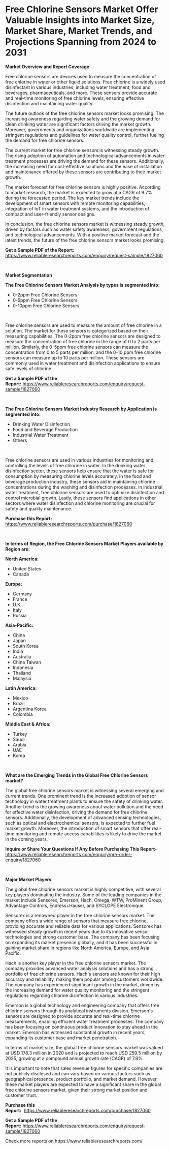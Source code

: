 <p><h1>Free Chlorine Sensors Market Offer Valuable Insights into Market Size, Market Share, Market Trends, and Projections Spanning from 2024 to 2031</h1></p><p><strong>Market Overview and Report Coverage</strong></p>
<p><p>Free chlorine sensors are devices used to measure the concentration of free chlorine in water or other liquid solutions. Free chlorine is a widely used disinfectant in various industries, including water treatment, food and beverages, pharmaceuticals, and more. These sensors provide accurate and real-time monitoring of free chlorine levels, ensuring effective disinfection and maintaining water quality.</p><p>The future outlook of the free chlorine sensors market looks promising. The increasing awareness regarding water safety and the growing demand for clean drinking water are significant factors driving the market growth. Moreover, governments and organizations worldwide are implementing stringent regulations and guidelines for water quality control, further fueling the demand for free chlorine sensors.</p><p>The current market for free chlorine sensors is witnessing steady growth. The rising adoption of automation and technological advancements in water treatment processes are driving the demand for these sensors. Additionally, the increasing need for cost-effective solutions and the ease of installation and maintenance offered by these sensors are contributing to their market growth.</p><p>The market forecast for free chlorine sensors is highly positive. According to market research, the market is expected to grow at a CAGR of 9.7% during the forecasted period. The key market trends include the development of smart sensors with remote monitoring capabilities, integration of IoT in water treatment systems, and the introduction of compact and user-friendly sensor designs.</p><p>In conclusion, the free chlorine sensors market is witnessing steady growth, driven by factors such as water safety awareness, government regulations, and technological advancements. With a positive market forecast and the latest trends, the future of the free chlorine sensors market looks promising.</p></p>
<p><strong>Get a Sample PDF of the Report:</strong> <a href="https://www.reliableresearchreports.com/enquiry/request-sample/1827060">https://www.reliableresearchreports.com/enquiry/request-sample/1827060</a></p>
<p>&nbsp;</p>
<p><strong>Market Segmentation</strong></p>
<p><strong>The Free Chlorine Sensors Market Analysis by types is segmented into:</strong></p>
<p><ul><li>0-2ppm Free Chlorine Sensors</li><li>0-5ppm Free Chlorine Sensors</li><li>0-10ppm Free Chlorine Sensors</li></ul></p>
<p>&nbsp;</p>
<p><p>Free chlorine sensors are used to measure the amount of free chlorine in a solution. The market for these sensors is categorized based on their measuring capabilities. The 0-2ppm free chlorine sensors are designed to measure the concentration of free chlorine in the range of 0 to 2 parts per million. Similarly, the 0-5ppm free chlorine sensors can measure the concentration from 0 to 5 parts per million, and the 0-10 ppm free chlorine sensors can measure up to 10 parts per million. These sensors are commonly used in water treatment and disinfection applications to ensure safe levels of chlorine.</p></p>
<p><strong>Get a Sample PDF of the Report:</strong>&nbsp;<a href="https://www.reliableresearchreports.com/enquiry/request-sample/1827060">https://www.reliableresearchreports.com/enquiry/request-sample/1827060</a></p>
<p>&nbsp;</p>
<p><strong>The Free Chlorine Sensors Market Industry Research by Application is segmented into:</strong></p>
<p><ul><li>Drinking Water Disinfection</li><li>Food and Beverage Production</li><li>Industrial Water Treatment</li><li>Others</li></ul></p>
<p>&nbsp;</p>
<p><p>Free chlorine sensors are used in various industries for monitoring and controlling the levels of free chlorine in water. In the drinking water disinfection sector, these sensors help ensure that the water is safe for consumption by measuring chlorine levels accurately. In the food and beverage production industry, these sensors aid in maintaining chlorine concentrations during the washing and disinfection processes. In industrial water treatment, free chlorine sensors are used to optimize disinfection and control microbial growth. Lastly, these sensors find applications in other sectors where water disinfection and chlorine monitoring are crucial for safety and quality maintenance.</p></p>
<p><strong>Purchase this Report:</strong>&nbsp; <a href="https://www.reliableresearchreports.com/purchase/1827060">https://www.reliableresearchreports.com/purchase/1827060</a></p>
<p>&nbsp;</p>
<p><strong>In terms of Region, the Free Chlorine Sensors Market Players available by Region are:</strong></p>
<p>
    <p> <strong> North America: </strong>
        <ul>
            <li>United States</li>
            <li>Canada</li>
        </ul>
        </p> 
    <p> <strong> Europe: </strong>
        <ul>
            <li>Germany</li>
            <li>France</li>
            <li>U.K.</li>
            <li>Italy</li>
            <li>Russia</li>
        </ul>
        </p> 
    <p> <strong> Asia-Pacific: </strong>
        <ul>
            <li>China</li>
            <li>Japan</li>
            <li>South Korea</li>
            <li>India</li>
            <li>Australia</li>
            <li>China Taiwan</li>
            <li>Indonesia</li>
            <li>Thailand</li>
            <li>Malaysia</li>
        </ul>
        </p> 
    <p> <strong> Latin America: </strong>
        <ul>
            <li>Mexico</li>
            <li>Brazil</li>
            <li>Argentina Korea</li>
            <li>Colombia</li>
        </ul>
        </p> 
    <p> <strong> Middle East & Africa: </strong>
        <ul>
            <li>Turkey</li>
            <li>Saudi</li>
            <li>Arabia</li>
            <li>UAE</li>
            <li>Korea</li>
        </ul>
    </p>
    </p>
<p>&nbsp;</p>
<p><strong>What are the Emerging Trends in the Global Free Chlorine Sensors market?</strong></p>
<p><p>The global free chlorine sensors market is witnessing several emerging and current trends. One prominent trend is the increased adoption of sensor technology in water treatment plants to ensure the safety of drinking water. Another trend is the growing awareness about water pollution and the need for effective water disinfection, driving the demand for free chlorine sensors. Additionally, the development of advanced sensing technologies, such as optical and electrochemical sensors, is expected to further fuel market growth. Moreover, the introduction of smart sensors that offer real-time monitoring and remote access capabilities is likely to drive the market in the coming years.</p></p>
<p><strong>Inquire or Share Your Questions If Any Before Purchasing This Report</strong>- <a href="https://www.reliableresearchreports.com/enquiry/pre-order-enquiry/1827060">https://www.reliableresearchreports.com/enquiry/pre-order-enquiry/1827060</a></p>
<p>&nbsp;</p>
<p><strong>Major Market Players</strong></p>
<p><p>The global free chlorine sensors market is highly competitive, with several key players dominating the industry. Some of the leading companies in the market include Sensorex, Emerson, Hach, Omega, WTW, ProMinent Group, Advantage Controls, Endress+Hauser, and SYCLOPE Electronique.</p><p>Sensorex is a renowned player in the free chlorine sensors market. The company offers a wide range of sensors that measure free chlorine, providing accurate and reliable data for various applications. Sensorex has witnessed steady growth in recent years due to its innovative sensor technologies and strong customer base. The company has been focusing on expanding its market presence globally, and it has been successful in gaining market share in regions like North America, Europe, and Asia Pacific.</p><p>Hach is another key player in the free chlorine sensors market. The company provides advanced water analysis solutions and has a strong portfolio of free chlorine sensors. Hach's sensors are known for their high accuracy and reliability, making them popular among customers worldwide. The company has experienced significant growth in the market, driven by the increasing demand for water quality monitoring and the stringent regulations regarding chlorine disinfection in various industries.</p><p>Emerson is a global technology and engineering company that offers free chlorine sensors through its analytical instruments division. Emerson's sensors are designed to provide accurate and real-time chlorine measurements, enabling efficient water treatment processes. The company has been focusing on continuous product innovation to stay ahead in the market. Emerson has witnessed substantial growth in recent years, expanding its customer base and market penetration.</p><p>In terms of market size, the global free chlorine sensors market was valued at USD 178.3 million in 2020 and is projected to reach USD 259.5 million by 2025, growing at a compound annual growth rate (CAGR) of 7.8%.</p><p>It is important to note that sales revenue figures for specific companies are not publicly disclosed and can vary based on various factors such as geographical presence, product portfolio, and market demand. However, these market players are expected to have a significant share in the global free chlorine sensors market, given their strong market position and customer trust.</p></p>
<p><strong>Purchase this Report:</strong>&nbsp;&nbsp;<a href="https://www.reliableresearchreports.com/purchase/1827060">https://www.reliableresearchreports.com/purchase/1827060</a></p>
<p></p>
<p><strong>Get a Sample PDF of the Report:</strong>&nbsp;<a href="https://www.reliableresearchreports.com/enquiry/request-sample/1827060">https://www.reliableresearchreports.com/enquiry/request-sample/1827060</a></p>
<p>Check more reports on https://www.reliableresearchreports.com/</p>